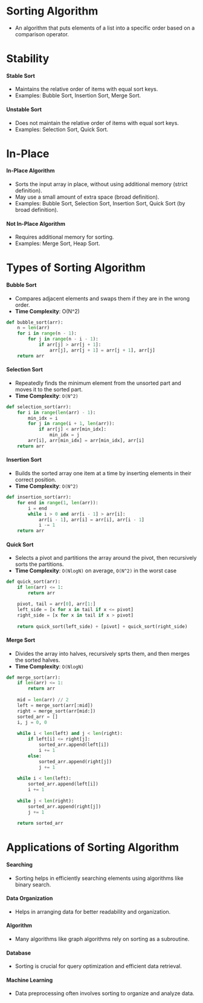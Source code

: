 # Sorting Algorithm
- An algorithm that puts elements of a list into a specific order based on a comparison operator.

# Stability

#### Stable Sort
- Maintains the relative order of items with equal sort keys.
- Examples: Bubble Sort, Insertion Sort, Merge Sort.

#### Unstable Sort
- Does not maintain the relative order of items with equal sort keys.
- Examples: Selection Sort, Quick Sort.

# In-Place
#### In-Place Algorithm
- Sorts the input array in place, without using additional memory (strict definition).
- May use a small amount of extra space (broad definition).
- Examples: Bubble Sort, Selection Sort, Insertion Sort, Quick Sort (by broad definition).

#### Not In-Place Algorithm
- Requires additional memory for sorting.
- Examples: Merge Sort, Heap Sort.

# Types of Sorting Algorithm
#### Bubble Sort
- Compares adjacent elements and swaps them if they are in the wrong order.
- **Time Complexity**: O(N^2)
```python
def bubble_sort(arr):
    n = len(arr)
    for i in range(n - 1):
        for j in range(n - i - 1):
            if arr[j] > arr[j + 1]:
                arr[j], arr[j + 1] = arr[j + 1], arr[j]
    return arr
```

#### Selection Sort
- Repeatedly finds the minimum element from the unsorted part and moves it to the sorted part.
- **Time Complexity**: `O(N^2)`
```python
def selection_sort(arr):
    for i in range(len(arr) - 1):
        min_idx = i
        for j in range(i + 1, len(arr)):
            if arr[j] < arr[min_idx]:
                min_idx = j
        arr[i], arr[min_idx] = arr[min_idx], arr[i]
    return arr
```

#### Insertion Sort
- Builds the sorted array one item at a time by inserting elements in their correct position.
- **Time Complexity**: `O(N^2)`
```python
def insertion_sort(arr):
    for end in range(1, len(arr)):
        i = end
        while i > 0 and arr[i - 1] > arr[i]:
            arr[i - 1], arr[i] = arr[i], arr[i - 1]
            i -= 1
    return arr
```

#### Quick Sort
- Selects a pivot and partitions the array around the pivot, then recursively sorts the partitions.
- **Time Complexity**: `O(NlogN)` on average, `O(N^2)` in the worst case
```python
def quick_sort(arr):
    if len(arr) <= 1:
        return arr

    pivot, tail = arr[0], arr[1:]
    left_side = [x for x in tail if x <= pivot]
    right_side = [x for x in tail if x > pivot]
    
    return quick_sort(left_side) + [pivot] + quick_sort(right_side)
```

#### Merge Sort
- Divides the array into halves, recursively sprts them, and then merges the sorted halves.
- **Time Complexity**: `O(NlogN)`
```python
def merge_sort(arr):
    if len(arr) <= 1:
        return arr
    
    mid = len(arr) // 2
    left = merge_sort(arr[:mid])
    right = merge_sort(arr[mid:])
    sorted_arr = []
    i, j = 0, 0
    
    while i < len(left) and j < len(right):
        if left[i] <= right[j]:
            sorted_arr.append(left[i])
            i += 1
        else:
            sorted_arr.append(right[j])
            j += 1
    
    while i < len(left):
        sorted_arr.append(left[i])
        i += 1
        
    while j < len(right):
        sorted_arr.append(right[j])
        j += 1
        
    return sorted_arr
```

# Applications of Sorting Algorithm
#### Searching
- Sorting helps in efficiently searching elements using algorithms like binary search.

#### Data Organization
- Helps in arranging data for better readability and organization.

#### Algorithm
- Many algorithms like graph algorithms rely on sorting as a subroutine.

#### Database
- Sorting is crucial for query optimization and efficient data retrieval.

#### Machine Learning
- Data preprocessing often involves sorting to organize and analyze data.
